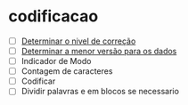 # codificacao
- [ ] [Determinar o nivel de correção](1_determinar_o_nivel_de_correcao.md)
- [ ] [Determinar a menor versão para os dados](2_determinar_a_menor_versao.md)
- [ ] Indicador de Modo
- [ ] Contagem de caracteres
- [ ] Codificar 
- [ ] Dividir palavras e em blocos se necessario